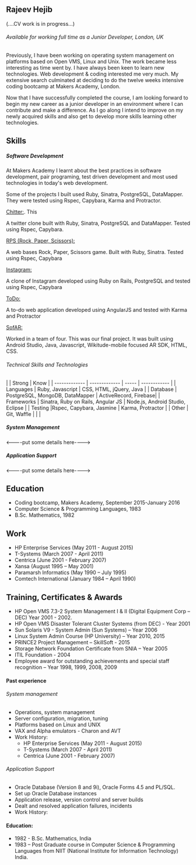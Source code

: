 ## Rajeev Hejib

(....CV work is in progress...)

###### Available for working full time as a Junior Developer, London, UK

Previously, I have been working on operating system management on platforms based on Open VMS, Linux and Unix. The work became less interesting as time went by. I have always been keen to learn new technologies.  Web development & coding interested me very much. My extensive search culminated at deciding to do the twelve weeks intensive coding bootcamp at Makers Academy, London.

Now that I have successfully completed the course, I am looking forward to begin my new career as a junior developer in an environment where I can contribute and make a difference.  As I go along I intend to improve on my newly acquired skills and also get to develop more skills learning other technologies.


## Skills

##### Software Development

At Makers Academy I learnt about the best practices in software development, pair programing, test driven development and most used technologies in today's web development.

Some of the projects I built used Ruby, Sinatra, PostgreSQL, DataMapper.  They were tested using Rspec, Capybara, Karma and Protractor.

 [Chitter:](https://github.com/RajeevHejib/chitter-challenge).  This

A twitter clone built with Ruby, Sinatra, PostgreSQL and DataMapper. Tested using Rspec, Capybara.

[RPS (Rock, Paper, Scissors):](https://github.com/RajeevHejib/rps-challenge)

A web bases Rock, Paper, Scissors game. Built with Ruby, Sinatra. Tested using Rspec, Capybara

[Instagram:](https://github.com/RajeevHejib/instagram-challenge)

A clone of Instagram developed using Ruby on Rails, PostgreSQL and tested using Rspec, Capybara

[ToDo:](https://github.com/RajeevHejib/todo_challenge)

A to-do web application developed using AngularJS and tested with Karma and Protractor

[SofAR:](https://github.com/djtango/furniture-app)

Worked in a team of four.  This was our final project. It was built using Android Studio, Java, Javascript, Wikitude-mobile focused AR SDK, HTML, CSS.

###### Technical Skills and Technologies


|               | Strong        | Know  |
| ------------- | ------------- | ----- | ------------ |
| Languages     | Ruby, Javascript | CSS, HTML, jQuery, Java |
| Database      | PostgreSQL, MongoDB, DataMapper      | ActiveRecord, Firebase|
| Frameworks    | Sinatra, Ruby on Rails, Angular JS      | Node.js, Android Studio, Eclipse |
| Testing       |Rspec, Capybara, Jasmine | Karma, Protractor |
| Other         | Git, Waffle | | |



##### System Management
<----put some details here---->

##### Application Support
<----put some details here---->


## Education

- Coding bootcamp, Makers Academy, September 2015-January 2016
- Computer Science & Programming Languages, 1983
- B.Sc. Mathematics, 1982

## Work
- HP Enterprise Services (May 2011 - August 2015)
- T-Systems (March 2007 - April 2011)
- Centrica (June 2001 - February 2007)
- Xansa (August 1995 – May 2001)
- Paramarsh Informatics (May 1990 – July 1995)
- Comtech International (January 1984 – April 1990)


## Training, Certificates & Awards
- HP Open VMS 7.3-2 System Management I & II (Digital Equipment Corp – DEC) Year 2001 - 2002.
- HP Open VMS Disaster Tolerant Cluster Systems (from DEC) -  Year 2001
- Sun Solaris V9 - System Admin (Sun Systems) – Year 2006
- Linux System Admin Course (HP University) – Year 2010, 2015
- PRINCE2 Project Management – SkillSoft - 2015
- Storage Network  Foundation Certificate from SNIA – Year 2005
- ITIL Foundation - 2004
- Employee award for outstanding achievements and special staff recognition – Year 1998, 1999, 2008, 2009





#### Past experience


###### System management
  - Operations, system management
  - Server configuration, migration, tuning
  - Platforms based on Linux and UNIX
  - VAX and Alpha emulators - Charon and AVT
  - Work History:
    - HP Enterprise Services (May 2011 - August 2015)
    - T-Systems (March 2007 - April 2011)
    - Centrica (June 2001 - February 2007)

###### Application Support
  - Oracle Database (Version 8 and 9i), Oracle Forms 4.5 and PL/SQL.
  - Set up Oracle Database instances
  - Application release, version control and server builds
  - Dealt and resolved application failures, incidents
  - Work History:


#### Education:
- 1982 - B.Sc. Mathematics, India
- 1983 – Post Graduate course in Computer Science & Programming Languages from NIIT (National Institute for Information Technology) India.
